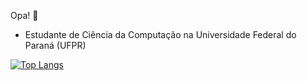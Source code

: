 
<!---
Thilons/Thilons is a ✨ special ✨ repository because its `README.md` (this file) appears on your GitHub profile.
You can click the Preview link to take a look at your changes.
--->

Opa! 👋

* Estudante de Ciência da Computação na Universidade Federal do Paraná (UFPR)

[![Top Langs](https://github-readme-stats.vercel.app/api/top-langs/?username=Thilons)](https://github.com/anuraghazra/github-readme-stats)
